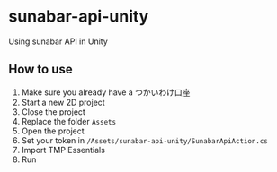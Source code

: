 # sunabar-api-unity
Using sunabar API in Unity

## How to use
1. Make sure you already have a つかいわけ口座
2. Start a new 2D project
3. Close the project
4. Replace the folder `Assets`
5. Open the project
6. Set your token in `/Assets/sunabar-api-unity/SunabarApiAction.cs`
7. Import TMP Essentials
8. Run
